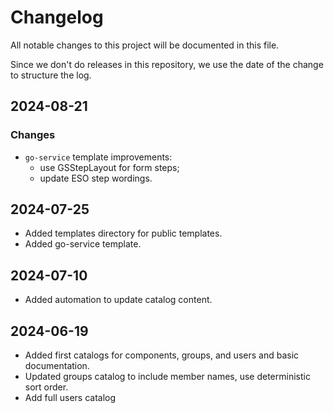 # Changelog

All notable changes to this project will be documented in this file.

Since we don't do releases in this repository, we use the date of the
change to structure the log.

## 2024-08-21

### Changes

- `go-service` template improvements:
  - use GSStepLayout for form steps;
  - update ESO step wordings.

## 2024-07-25

- Added templates directory for public templates.
- Added go-service template.

## 2024-07-10

- Added automation to update catalog content.

## 2024-06-19

- Added first catalogs for components, groups, and users and basic documentation.
- Updated groups catalog to include member names, use deterministic sort order.
- Add full users catalog
